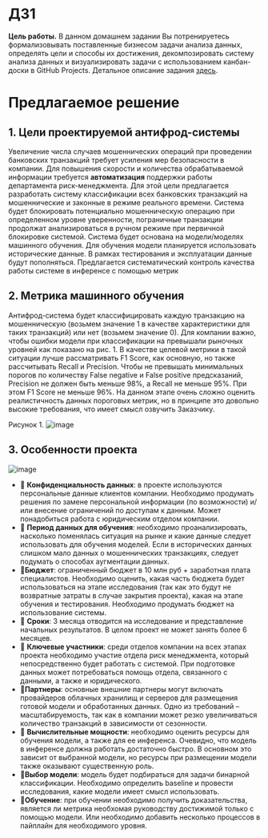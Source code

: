 # ДЗ1
**Цель работы.** В данном домашнем задании Вы потренируетесь формализовывать поставленные бизнесом задачи анализа данных, определять цели
и способы их достижения, декомпозировать систему анализа данных и визуализировать задачи с использованием канбан-доски в GitHub Projects. Детальное описание задания [здесь](https://github.com/shakhovak/MLOps_HW/blob/master/HW1_desc.pdf).

# Предлагаемое решение
## 1.	Цели проектируемой антифрод-системы
Увеличение числа случаев мошеннических операций при проведении банковских транзакций требует усиления мер безопасности в компании. Для повышения скорости и количества обрабатываемой информации требуется **автоматизация** поддержки работы департамента риск-менеджмента. Для этой цели предлагается разработать систему классификации всех банковских транзакций на мошеннические и законные в режиме реального времени. Система будет блокировать потенциально мошенническую операцию при определенном уровне уверенности, пограничные транзакции продолжат анализироваться в ручном режиме при первичной блокировке системой. 
Система будет основана на модели/моделях машинного обучения. Для обучения модели планируется использовать исторические данные. В рамках тестирования и эксплуатации данные будут пополняться. Предлагается систематический контроль качества работы системе в инференсе с помощью метрик


## 2.	Метрика машинного обучения
Антифрод-система будет классифицировать каждую транзакцию на мошенническую (возьмем значение 1 в качестве характеристики для таких транзакций) или нет (возьмем значение 0). Для компании важно, чтобы ошибки модели при классификации на превышали рыночных уровней как показано на рис. 1. В качестве целевой метрики в такой ситуации лучше рассматривать F1 Score, как основную, но также рассчитывать Recall и Precision. Чтобы не превышать минимальных порогов по количеству False negative и False positive предсказаний, Precision не должен быть меньше 98%, а Recall не меньше 95%. При этом F1 Score не меньше 96%. 
На данном этапе очень сложно оценить реалистичность данных пороговых метрик, но в принципе это довольно высокие требования, что имеет смысл озвучить Заказчику.

Рисунок 1.
![image](https://github.com/shakhovak/MLOps_HW/assets/89096305/1210674d-737c-4297-a461-492e73695e61)

## 3.	Особенности проекта
![image](https://github.com/shakhovak/MLOps_HW/assets/89096305/561e6aaa-e773-4831-95ce-78ca2641d4c5)

- :pencil: **Конфиденциальность данных**: в проекте используются персональные данные клиентов компании. Необходимо продумать решения по замене персональной информации (по возможности) и/или внесение ограничений по доступам к данным. Может понадобиться работа с юридическим отделом компании.
- :pencil: **Период данных для обучения**: необходимо проанализировать, насколько поменялась ситуация на рынке и какие данные следует использовать для обучения моделей. Если в исторических данных слишком мало данных о мошеннических транзакциях, следует подумать о способах аугментации данных.
- :pencil:**Бюджет**: ограниченный бюджет в 10 млн руб + заработная плата специалистов. Необходимо оценить, какая часть бюджета будет использоваться на этапе исследования (так как это будут не возвратные затраты в случае закрытия проекта), какая на этапе обучения и тестирования. Необходимо продумать бюджет на использование системы.
- :pencil: **Сроки**: 3 месяца отводится на исследование и представление начальных результатов. В целом проект не может занять более 6 месяцев.
- :pencil: **Ключевые участники**: среди отделов компании на всех этапах проекта необходимо участие отдела риск менеджмента, который непосредственно будет работать с системой.
При подготовке данных может потребоваться помощь отдела, связанного с данными, а также и юридического. 
- :pencil:**Партнеры**: основные внешние партнеры могут включать провайдеров облачных хранилищ и серверов для размещения готовой модели и обработанных данных. Одно из требований – масштабируемость, так как в компании может резко увеличиваться количество транзакций в зависимости от сезонности.
- :pencil: **Вычислительные мощности**: необходимо оценить ресурсы для обучения модели, а также для ее инференса. Очевидно, что модель в инференсе должна работать достаточно быстро. В основном это зависит от выбранной модели, но ресурсы при размещении модели также оказывают существенную роль.
- :pencil:**Выбор модели**: модель будет подбираться для задачи бинарной классификации. Необходимо определить baseline и провести исследования, какие модели имеет смысл использовать. 
- :pencil:**Обучение**: при обучении необходимо получить доказательства, является ли метрика необхомая руководству достижимой только с помощью модели. Или необходимо добавить несколько процессов в пайплайн для необходимого уровня.



